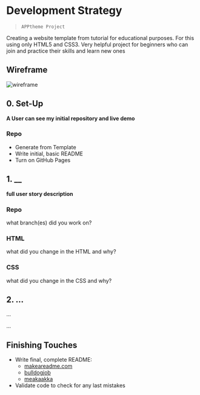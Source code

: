 # Development Strategy

> `APPtheme Project`

Creating a website template from tutorial for educational purposes. For this using only HTML5 and CSS3.
Very helpful project for beginners who can join and practice their skills and learn new ones

## Wireframe

<!-- include a wireframe for your project in this repository, and display it here -->
<!-- wireframe.cc is a good site for getting started with wireframes -->
![wireframe](<a href="https://wireframe.cc/pro/pp/a9c694542380868">)

## 0. Set-Up

__A User can see my initial repository and live demo__

### Repo

- Generate from Template
- Write initial, basic README
- Turn on GitHub Pages

## 1. __

__full user story description__

### Repo

what branch(es) did you work on?

### HTML

what did you change in the HTML and why?

### CSS

what did you change in the CSS and why?

## 2. ...

...

...

## Finishing Touches

- Write final, complete README:
  - [makeareadme.com](https://www.makeareadme.com/)
  - [bulldogjob](https://bulldogjob.com/news/449-how-to-write-a-good-readme-for-your-github-project)
  - [meakaakka](https://medium.com/@meakaakka/a-beginners-guide-to-writing-a-kickass-readme-7ac01da88ab3)
- Validate code to check for any last mistakes
